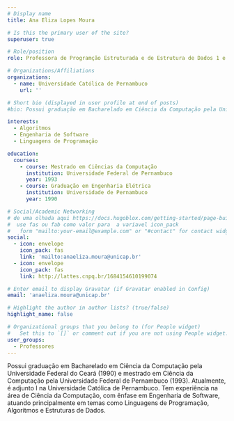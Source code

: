 ```yaml
---
# Display name
title: Ana Eliza Lopes Moura

# Is this the primary user of the site?
superuser: true

# Role/position
role: Professora de Programção Estruturada e de Estrutura de Dados 1 e 2.

# Organizations/Affiliations
organizations:
  - name: Universidade Católica de Pernambuco
    url: ''

# Short bio (displayed in user profile at end of posts)
#bio: Possui graduação em Bacharelado em Ciência da Computação pela Universidade Federal do Ceará (1990) e mestrado em Ciência da Computação pela Universidade Federal de Pernambuco (1993). Atualmente, é adjunto I na Universidade Católica de Pernambuco. Tem experiência na área de Ciência da Computação, com ênfase em Engenharia de Software, atuando principalmente em temas como Linguagens de Programação, Algoritmos e Estruturas de Dados.

interests:
  - Algoritmos
  - Engenharia de Software
  - Linguagens de Programação

education:
  courses:
    - course: Mestrado em Ciências da Computação
      institution: Universidade Federal de Pernambuco
      year: 1993
    - course: Graduação em Engenharia Elétrica
      institution: Universidade de Pernambuco
      year: 1990

# Social/Academic Networking
# de uma olhada aqui https://docs.hugoblox.com/getting-started/page-builder/#icons
#  use fas ou fab como valor para  a variavel icon_pack
#   form "mailto:your-email@example.com" or "#contact" for contact widget.
social:
  - icon: envelope
    icon_pack: fas
    link: 'mailto:anaeliza.moura@unicap.br'
  - icon: envelope
    icon_pack: fas
    link: http://lattes.cnpq.br/1684154610199074

# Enter email to display Gravatar (if Gravatar enabled in Config)
email: 'anaeliza.moura@unicap.br'

# Highlight the author in author lists? (true/false)
highlight_name: false

# Organizational groups that you belong to (for People widget)
#   Set this to `[]` or comment out if you are not using People widget.
user_groups:
  - Professores
---
```


Possui graduação em Bacharelado em Ciência da Computação pela Universidade Federal do Ceará (1990) e mestrado em Ciência da Computação pela Universidade Federal de Pernambuco (1993). Atualmente, é adjunto I na Universidade Católica de Pernambuco. Tem experiência na área de Ciência da Computação, com ênfase em Engenharia de Software, atuando principalmente em temas como Linguagens de Programação, Algoritmos e Estruturas de Dados.